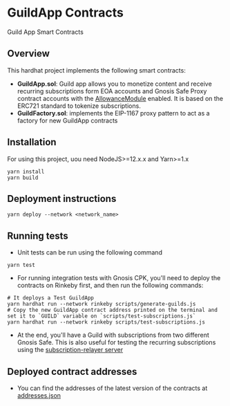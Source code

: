 # GuildApp Contracts

Guild App Smart Contracts

## Overview

This hardhat project implements the following smart contracts:

* **GuildApp.sol**: Guild app allows you to monetize content and receive recurring subscriptions form EOA accounts and Gnosis Safe Proxy contract accounts with the [AllowanceModule](https://github.com/gnosis/safe-modules/tree/master/allowances) enabled. It is based on the ERC721 standard to tokenize subscriptions.
* **GuildFactory.sol**: implements the EIP-1167 proxy pattern to act as a factory for new GuildApp contracts

## Installation

For using this project, uou need NodeJS>=12.x.x and Yarn>=1.x

```
yarn install
yarn build
```

## Deployment instructions

```
yarn deploy --network <network_name>
```

## Running tests

* Unit tests can be run using the following command

```
yarn test
```

* For running integration tests with Gnosis CPK, you'll need to deploy the contracts on Rinkeby first, and then run the following commands:

```
# It deploys a Test GuildApp
yarn hardhat run --network rinkeby scripts/generate-guilds.js
# Copy the new GuildApp contract address printed on the terminal and set it to `GUILD` variable on `scripts/test-subscriptions.js`
yarn hardhat run --network rinkeby scripts/test-subscriptions.js
```

* At the end, you'll have a Guild with subscriptions from two different Gnosis Safe. This is also useful for testing the recurring subscriptions using the [subscription-relayer server](../subscription-relayer)

## Deployed contract addresses

* You can find the addresses of the latest version of the contracts at [addresses.json](addresses.json)
